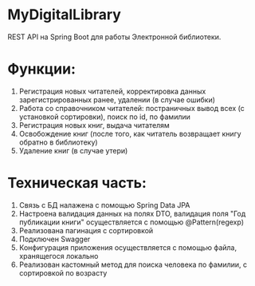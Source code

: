 # MyDigitalLibrary
REST API на Spring Boot для работы Электронной библиотеки.
# Функции:
1. Регистрация новых читателей, корректировка данных зарегистрированных ранее, удалении (в случае ошибки)
2. Работа со справочником читателей: постраничных вывод всех (с установкой сортировки), поиск по id, по фамилии
3. Регистрация новых книг, выдача читателям 
4. Освобождение книг (после того, как читатель возвращает книгу обратно в библиотеку)
5. Удаление книг (в случае утери)
# Техническая часть:
1. Связь с БД налажена с помощью Spring Data JPA 
2. Настроена валидация данных на полях DTO, валидация поля "Год публикации книги" осуществляется с помощью @Pattern(regexp)
3. Реализована пагинация с сортировкой
4. Подключен Swagger 
5. Конфигурация приложения осуществляется с помощью файла, хранящегося локально
6. Реализован кастомный метод для поиска человека по фамилии, с сортировкой по возрасту

